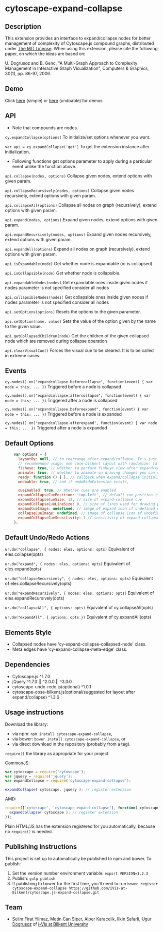 cytoscape-expand-collapse
================================================================================


## Description

This extension provides an interface to expand/collapse nodes for better management of complexity of Cytoscape.js compound graphs, distributed under [The MIT License](https://opensource.org/licenses/MIT). When using this extension, please cite the following paper, on which the ideas are based on:

U. Dogrusoz and B. Genc, "A Multi-Graph Approach to Complexity Management in Interactive Graph Visualization", Computers & Graphics, 30(1), pp. 86-97, 2006.

## Demo

Click [here](https://rawgit.com/iVis-at-Bilkent/cytoscape.js-expand-collapse/master/demo.html) (simple) or [here](https://rawgit.com/iVis-at-Bilkent/cytoscape.js-expand-collapse/master/demo-undoable.html) (undoable) for demos

## API

* Note that compounds are nodes.

`cy.expandCollapse(options)`
To initialize/set options whenever you want.

`var api = cy.expandCollapse('get')`
To get the extension instance after initialization.

* Following functions get options parameter to apply during a particular event unlike the function above.

`api.collapse(nodes, options)`
Collapse given nodes, extend options with given param.

`api.collapseRecursively(nodes, options)`
Collapse given nodes recursively, extend options with given param.

`api.collapseAll(options)`
Collapse all nodes on graph (recursively), extend options with given param.

`api.expand(nodes, options)`
Expand given nodes, extend options with given param.

`api.expandRecursively(nodes, options)`
Expand given nodes recursively, extend options with given param.

`api.expandAll(options)`
Expand all nodes on graph (recursively), extend options with given param.

`api.isExpandable(node)`
Get whether node is expandable (or is collapsed)

`api.isCollapsible(node)`
Get whether node is collapsible.

`api.expandableNodes(nodes)`
Get expandable ones inside given nodes if nodes parameter is not specified consider all nodes

`api.collapsibleNodes(nodes)`
Get collapsible ones inside given nodes if nodes parameter is not specified consider all nodes

`api.setOptions(options)`
Resets the options to the given parameter.

`api.setOption(name, value)`
Sets the value of the option given by the name to the given value.

`api.getCollapsedChildren(node)`
Get the children of the given collapsed node which are removed during collapse operation

`api.clearVisualCue()`
Forces the visual cue to be cleared. It is to be called in extreme cases.

## Events
`cy.nodes().on("expandcollapse.beforecollapse", function(event) { var node = this; ... })` Triggered before a node is collapsed

`cy.nodes().on("expandcollapse.aftercollapse", function(event) { var node = this; ... })` Triggered after a node is collapsed

`cy.nodes().on("expandcollapse.beforeexpand", function(event) { var node = this; ... })` Triggered before a node is expanded

`cy.nodes().on("expandcollapse.afterexpand", function(event) { var node = this; ... })`  Triggered after a node is expanded


## Default Options
```javascript
    var options = {
      layoutBy: null, // to rearrange after expand/collapse. It's just layout options or whole layout function. Choose your side!
      // recommended usage: use cose-bilkent layout with randomize: false to preserve mental map upon expand/collapse
      fisheye: true, // whether to perform fisheye view after expand/collapse you can specify a function too
      animate: true, // whether to animate on drawing changes you can specify a function too
      ready: function () { }, // callback when expand/collapse initialized
      undoable: true, // and if undoRedoExtension exists,

      cueEnabled: true, // Whether cues are enabled
      expandCollapseCuePosition: 'top-left', // default cue position is top left you can specify a function per node too
      expandCollapseCueSize: 12, // size of expand-collapse cue
      expandCollapseCueLineSize: 8, // size of lines used for drawing plus-minus icons
      expandCueImage: undefined, // image of expand icon if undefined draw regular expand cue
      collapseCueImage: undefined, // image of collapse icon if undefined draw regular collapse cue
      expandCollapseCueSensitivity: 1 // sensitivity of expand-collapse cues
    };
```

## Default Undo/Redo Actions
`ur.do("collapse", { nodes: eles, options: opts)` Equivalent of eles.collapse(opts)

`ur.do("expand", { nodes: eles, options: opts)` Equivalent of eles.expand(opts)

`ur.do("collapseRecursively", { nodes: eles, options: opts)` Equivalent of eles.collapseRecursively(opts)

`ur.do("expandRecursively", { nodes: eles, options: opts)` Equivalent of eles.expandRecursively(opts)

`ur.do("collapseAll", { options: opts)` Equivalent of cy.collapseAll(opts)

`ur.do("expandAll", { options: opts })` Equivalent of cy.expandAll(opts)

## Elements Style

 * Collapsed nodes have 'cy-expand-collapse-collapsed-node' class.
 * Meta edges have 'cy-expand-collapse-meta-edge' class.

## Dependencies

 * Cytoscape.js ^1.7.0
 * jQuery ^1.7.0 || ^2.0.0 || ^3.0.0
 * cytoscape-undo-redo.js(optional) ^1.0.1
 * cytoscape-cose-bilkent.js(optional/suggested for layout after expand/collapse) ^1.3.6


## Usage instructions

Download the library:
 * via npm: `npm install cytoscape-expand-collapse`,
 * via bower: `bower install cytoscape-expand-collapse`, or
 * via direct download in the repository (probably from a tag).

`require()` the library as appropriate for your project:

CommonJS:
```js
var cytoscape = require('cytoscape');
var jquery = require('jquery');
var expandCollapse = require('cytoscape-expand-collapse');

expandCollapse( cytoscape, jquery ); // register extension
```

AMD:
```js
require(['cytoscape', 'cytoscape-expand-collapse'], function( cytoscape, expandCollapse ){
  expandCollapse( cytoscape ); // register extension
});
```

Plain HTML/JS has the extension registered for you automatically, because no `require()` is needed.


## Publishing instructions

This project is set up to automatically be published to npm and bower.  To publish:

1. Set the version number environment variable: `export VERSION=1.2.3`
1. Publish: `gulp publish`
1. If publishing to bower for the first time, you'll need to run `bower register cytoscape-expand-collapse https://github.com/iVis-at-Bilkent/cytoscape.js-expand-collapse.git`


## Team

  * [Selim Firat Yilmaz](https://github.com/mrsfy), [Metin Can Siper](https://github.com/metincansiper), [Alper Karacelik](https://github.com/alperkaracelik), [Ilkin Safarli](https://github.com/kinimesi), [Ugur Dogrusoz](https://github.com/ugurdogrusoz) of [i-Vis at Bilkent University](http://www.cs.bilkent.edu.tr/~ivis)
